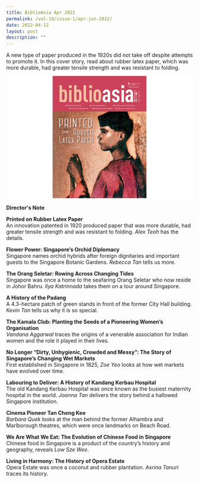 ```yaml
---
title: BiblioAsia Apr 2022
permalink: /vol-18/issue-1/apr-jun-2022/
date: 2022-04-12
layout: post
description: ""
---
```

A new type of paper produced in the 1920s did not take off despite attempts to promote it. In this cover story, read about rubber latex paper, which was more durable, had greater tensile strength and was resistant to folding.

<img src="/images/Vol%2018%20Issue%201/cover.png">

<a style="text-decoration: none; font-weight: bold;" href="/vol-18/issue-1/apr-to-jun-2022/director-note">Director's Note</a>

<a style="text-decoration: none; font-weight: bold;" href="/apr-to-jun-2022/vol-18/issue-1/rubber-latex-paper">Printed on Rubber Latex Paper</a><br>An innovation patented in 1920 produced paper that was more durable, had greater tensile strength and was
resistant to folding. *Alex Teoh* has the details.

<a style="text-decoration: none; font-weight: bold;" href="/apr-to-jun-2022/vol-18/issue-1/singapore-orchid-diplomacy">Flower Power: Singapore’s Orchid Diplomacy
</a><br>Singapore names orchid hybrids after foreign dignitaries and important guests to the Singapore Botanic Gardens. *Rebecca Tan* tells us more.

<a style="text-decoration: none; font-weight: bold;" href="/apr-to-jun-2022/vol-18/issue-1/orang-seletar-changing-tides">The Orang Seletar: Rowing Across Changing Tides
</a><br>Singapore was once a home to the seafaring Orang Seletar who now reside in Johor Bahru. *Ilya Katrinnada* takes them on a tour around Singapore. 

<a style="text-decoration: none; font-weight: bold;" href="/apr-to-jun-2022/vol-18/issue-1/history-padang">A History of the Padang</a><br>A 4.3-hectare patch of green stands in front of the former City Hall building. *Kevin Tan* tells us why it is so special.

<a style="text-decoration: none; font-weight: bold;" href="/apr-to-jun-2022/kamala-club">The Kamala Club: Planting the Seeds of a Pioneering Women’s Organisation</a><br>*Vandana Aggarwal* traces the origins of a venerable association for Indian women and the role it played in their lives.

<a style="text-decoration: none; font-weight: bold;" href="/apr-to-jun-2022/vol-18/issue-1/story-singapore-changing-wet-markets">No Longer “Dirty, Unhygienic, Crowded and Messy”: The Story of Singapore’s Changing Wet Markets</a><br>First established in Singapore in 1825, *Zoe Yeo* looks at how wet markets have evolved over time.

<a style="text-decoration: none; font-weight: bold;" href="/apr-to-jun-2022/vol-18/issue-1/history-kandang-kerbau-hospital">Labouring to Deliver: A History of Kandang Kerbau Hospital</a><br>The old Kandang Kerbau Hospital was once known as the busiest maternity hospital in the world. *Joanna Tan* delivers the story behind a hallowed Singapore institution.

<a style="text-decoration: none; font-weight: bold;" href="/apr-to-jun-2022/vol-18/issue-1/cinema-pioneer-tan-cheng-kee">Cinema Pioneer Tan Cheng Kee</a><br>*Barbara Quek* looks at the man behind the former Alhambra and Marlborough theatres, which were once landmarks on Beach Road.

<a style="text-decoration: none; font-weight: bold;" href="/apr-to-jun-2022/vol-18/issue-1/evolution-chinese-food-singapore">We Are What We Eat: The Evolution of Chinese Food in Singapore</a><br>Chinese food in Singapore is a product of the country’s history and geography, reveals *Low Sze Wee*.

<a style="text-decoration: none; font-weight: bold;" href="/apr-to-jun-2022/vol-18/issue-1/history-opera-estate">Living in Harmony: The History of Opera Estate</a><br>Opera Estate was once a coconut and rubber plantation. *Asrina Tanuri* traces its history.